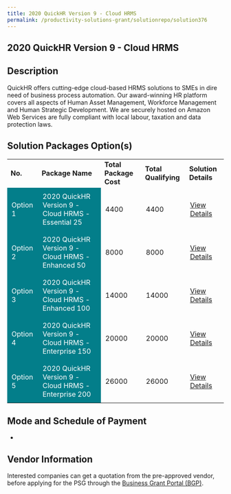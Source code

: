 ```yaml
---
title: 2020 QuickHR Version 9 - Cloud HRMS
permalink: /productivity-solutions-grant/solutionrepo/solution376
---
```


## 2020 QuickHR Version 9 - Cloud HRMS

## Description

QuickHR offers cutting-edge cloud-based HRMS solutions to SMEs in dire need of business process automation. Our award-winning HR platform covers all aspects of Human Asset Management, Workforce Management and Human Strategic Development. We are securely hosted on Amazon Web Services are fully compliant with local labour, taxation and data protection laws.

## Solution Packages Option(s)

<table>
<tr>
<td><b>No.</b></td>
<td><b>Package Name</b></td>
<td><b>Total Package Cost</b></td>
<td><b>Total Qualifying</b></td>
<td><b>Solution Details</b></td>
</tr>
<tr>
<td style='padding: 10px; background-color: #037E8A; color: #FFFFFF;'>Option 1</td>
<td style='padding: 10px; background-color: #037E8A; color: #FFFFFF;'>2020 QuickHR Version 9 - Cloud HRMS - Essential 25</td>
<td style='padding: 10px;'>4400</td>
<td style='padding: 10px;'>4400</td>
<td style='padding: 10px;'><a href='https://www.gobusiness.gov.sg/images/psg/Enable_Business_20200084_Annex_3_20200625145618_Part_1.pdf' target='_blank'>View Details</a></td>
</tr>
<tr>
<td style='padding: 10px; background-color: #037E8A; color: #FFFFFF;'>Option 2</td>
<td style='padding: 10px; background-color: #037E8A; color: #FFFFFF;'>2020 QuickHR Version 9 - Cloud HRMS - Enhanced 50</td>
<td style='padding: 10px;'>8000</td>
<td style='padding: 10px;'>8000</td>
<td style='padding: 10px;'><a href='https://www.gobusiness.gov.sg/images/psg/Enable_Business_20200084_Annex_3_20200625145618_Part_2.pdf' target='_blank'>View Details</a></td>
</tr>
<tr>
<td style='padding: 10px; background-color: #037E8A; color: #FFFFFF;'>Option 3</td>
<td style='padding: 10px; background-color: #037E8A; color: #FFFFFF;'>2020 QuickHR Version 9 - Cloud HRMS - Enhanced 100</td>
<td style='padding: 10px;'>14000</td>
<td style='padding: 10px;'>14000</td>
<td style='padding: 10px;'><a href='https://www.gobusiness.gov.sg/images/psg/Enable_Business_20200084_Annex_3_20200625145618_Part_3.pdf' target='_blank'>View Details</a></td>
</tr>
<tr>
<td style='padding: 10px; background-color: #037E8A; color: #FFFFFF;'>Option 4</td>
<td style='padding: 10px; background-color: #037E8A; color: #FFFFFF;'>2020 QuickHR Version 9 - Cloud HRMS - Enterprise 150</td>
<td style='padding: 10px;'>20000</td>
<td style='padding: 10px;'>20000</td>
<td style='padding: 10px;'><a href='https://www.gobusiness.gov.sg/images/psg/Enable_Business_20200084_Annex_3_20200625145618_Part_4.pdf' target='_blank'>View Details</a></td>
</tr>
<tr>
<td style='padding: 10px; background-color: #037E8A; color: #FFFFFF;'>Option 5</td>
<td style='padding: 10px; background-color: #037E8A; color: #FFFFFF;'>2020 QuickHR Version 9 - Cloud HRMS - Enterprise 200</td>
<td style='padding: 10px;'>26000</td>
<td style='padding: 10px;'>26000</td>
<td style='padding: 10px;'><a href='https://www.gobusiness.gov.sg/images/psg/Enable_Business_20200084_Annex_3_20200625145618_Part_5.pdf' target='_blank'>View Details</a></td>
</tr>
</table>

## Mode and Schedule of Payment

 - 

## Vendor Information

 

Interested companies can get a quotation from the pre-approved vendor, before applying for the PSG through the <a href='https://www.businessgrants.gov.sg/' target='_blank' rel='noopener'>Business Grant Portal (BGP)</a>.

<script src="/jquery/resize-tables.js"></script>
